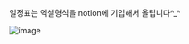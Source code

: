 일정표는 엑셀형식을 notion에 기입해서 올립니다^_^

![image](https://github.com/BuGhunTer-rd4/GIT_TEST_2024.03/assets/156412739/c1d3116e-5154-409d-91d7-beb245f7d0ef)